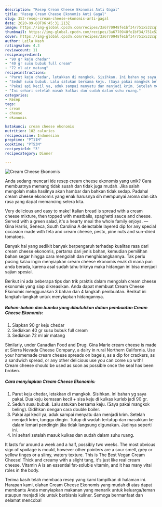 ```yaml
---
description: "Resep Cream Cheese Ekonomis Anti Gagal"
title: "Resep Cream Cheese Ekonomis Anti Gagal"
slug: 352-resep-cream-cheese-ekonomis-anti-gagal
date: 2020-09-08T06:45:31.213Z
image: https://img-global.cpcdn.com/recipes/3a6770948fe1bf34/751x532cq70/cream-cheese-ekonomis-foto-resep-utama.jpg
thumbnail: https://img-global.cpcdn.com/recipes/3a6770948fe1bf34/751x532cq70/cream-cheese-ekonomis-foto-resep-utama.jpg
cover: https://img-global.cpcdn.com/recipes/3a6770948fe1bf34/751x532cq70/cream-cheese-ekonomis-foto-resep-utama.jpg
author: Leila Nash
ratingvalue: 4.3
reviewcount: 11
recipeingredient:
- "90 gr keju chedar"
- "40 gr susu bubuk full cream"
- "72 ml air matang"
recipeinstructions:
- "Parut keju chedar, letakkan di mangkok. Sisihkan. Ini bahan yg saya pakai. Dua keju kemasan kecil + sisa keju di kulkas kurleb jadi 90 gr."
- "Seduh susu bubuk. Lalu satukan bersama keju. (Saya pakai mangkok beling). Didihkan dengan cara double boiler."
- "Pakai api kecil ya, aduk sampai menyatu dan menjadi krim. Setelah menjadi krim, tunggu dingin. Tutup di wadah tertutup dan masukkan ke dalam lemari pendingin jika tidak langsung digunakan. Jadinya seperti ini."
- "Ini sehari setelah masuk kulkas dan sudah dalam suhu ruang."
categories:
- Resep
tags:
- cream
- cheese
- ekonomis

katakunci: cream cheese ekonomis 
nutrition: 102 calories
recipecuisine: Indonesian
preptime: "PT11M"
cooktime: "PT53M"
recipeyield: "3"
recipecategory: Dinner

---
```



![Cream Cheese Ekonomis](https://img-global.cpcdn.com/recipes/3a6770948fe1bf34/751x532cq70/cream-cheese-ekonomis-foto-resep-utama.jpg)

Anda sedang mencari ide resep cream cheese ekonomis yang unik? Cara membuatnya memang tidak susah dan tidak juga mudah. Jika salah mengolah maka hasilnya akan hambar dan bahkan tidak sedap. Padahal cream cheese ekonomis yang enak harusnya sih mempunyai aroma dan cita rasa yang dapat memancing selera kita.

Very delicious and easy to make! Italian bread is spread with a cream cheese mixture, then topped with meatballs, spaghetti sauce and cheese. Served with a green salad, it&#39;s a hearty meal the whole family enjoys. —Gina Harris, Seneca, South Carolina A delectable layered dip for any special occasion made with feta and cream cheese, pesto, pine nuts and sun-dried tomatoes.

Banyak hal yang sedikit banyak berpengaruh terhadap kualitas rasa dari cream cheese ekonomis, pertama dari jenis bahan, kemudian pemilihan bahan segar hingga cara mengolah dan menghidangkannya. Tak perlu pusing kalau ingin menyiapkan cream cheese ekonomis enak di mana pun anda berada, karena asal sudah tahu triknya maka hidangan ini bisa menjadi sajian spesial.


Berikut ini ada beberapa tips dan trik praktis dalam mengolah cream cheese ekonomis yang siap dikreasikan. Anda dapat membuat Cream Cheese Ekonomis menggunakan 3 bahan dan 4 langkah pembuatan. Berikut ini langkah-langkah untuk menyiapkan hidangannya.

<!--inarticleads1-->

##### Bahan-bahan dan bumbu yang dibutuhkan dalam pembuatan Cream Cheese Ekonomis:

1. Siapkan 90 gr keju chedar
1. Sediakan 40 gr susu bubuk full cream
1. Sediakan 72 ml air matang


Similarly, under Canadian Food and Drug. Gina Marie cream cheese is made at Sierra Nevada Cheese Company, a dairy in rural Northern California. Use your homemade cream cheese spreads on bagels, as a dip for crackers, as a sandwich spread, or any other delicious use you can come up with! Cream cheese should be used as soon as possible once the seal has been broken. 

<!--inarticleads2-->

##### Cara menyiapkan Cream Cheese Ekonomis:

1. Parut keju chedar, letakkan di mangkok. Sisihkan. Ini bahan yg saya pakai. Dua keju kemasan kecil + sisa keju di kulkas kurleb jadi 90 gr.
1. Seduh susu bubuk. Lalu satukan bersama keju. (Saya pakai mangkok beling). Didihkan dengan cara double boiler.
1. Pakai api kecil ya, aduk sampai menyatu dan menjadi krim. Setelah menjadi krim, tunggu dingin. Tutup di wadah tertutup dan masukkan ke dalam lemari pendingin jika tidak langsung digunakan. Jadinya seperti ini.
1. Ini sehari setelah masuk kulkas dan sudah dalam suhu ruang.


It lasts for around a week and a half, possibly two weeks. The most obvious sign of spoilage is mould, however other pointers are a sour smell, grey or yellow tinges or a slimy, watery texture. This is The Best Vegan Cream Cheese! Thick and creamy with a slight tang, it&#39;s just like real cream cheese. Vitamin A is an essential fat-soluble vitamin, and it has many vital roles in the body. 

Terima kasih telah membaca resep yang kami tampilkan di halaman ini. Harapan kami, olahan Cream Cheese Ekonomis yang mudah di atas dapat membantu Anda menyiapkan makanan yang menarik untuk keluarga/teman ataupun menjadi ide untuk berbisnis kuliner. Semoga bermanfaat dan selamat mencoba!
